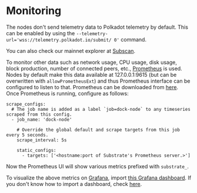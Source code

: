 # Monitoring

The nodes don't send telemetry data to Polkadot telemetry by default. This can be enabled  by using the `--telemetry-url='wss://telemetry.polkadot.io/submit/ 0'` command.

You can also check our mainnet explorer at [Subscan](https://dock.subscan.io/).

To monitor other data such as network usage, CPU usage, disk usage, block production, number of connected peers, etc., [Prometheus](https://prometheus.io/) is used. Nodes by default make this data available at 127.0.0.1:9615 \(but can be overwritten with `allowPrometheusExt`\) and thus Prometheus interface can be configured to listen to that. Prometheus can be downloaded from [here](https://prometheus.io/download/). Once Prometheus is running, configure as follows:

```text
scrape_configs:
  # The job name is added as a label `job=dock-node` to any timeseries scraped from this config.
  - job_name: 'dock-node'

    # Override the global default and scrape targets from this job every 5 seconds.
    scrape_interval: 5s

    static_configs:
      - targets: ['<hostname:port of Substrate's Prometheus server.>']
```

Now the Prometheus UI will show various metrics prefixed with `substrate_`.

To visualize the above metrics on [Grafana](https://grafana.com/), import [this Grafana dashboard](https://grafana.com/grafana/dashboards/11784). If you don't know how to import a dashboard, check [here](https://grafana.com/docs/grafana/latest/reference/export_import/#importing-a-dashboard).

